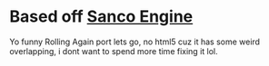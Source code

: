 # Based off [Sanco Engine](https://github.com/SanicBTW/Sanco-Engine-Android)
Yo funny Rolling Again port lets go, no html5 cuz it has some weird overlapping, i dont want to spend more time fixing it lol.